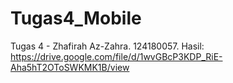 # Tugas4_Mobile
Tugas 4 - Zhafirah Az-Zahra. 124180057. Hasil: https://drive.google.com/file/d/1wvGBcP3KDP_RiE-Aha5hT2OToSWKMK1B/view
